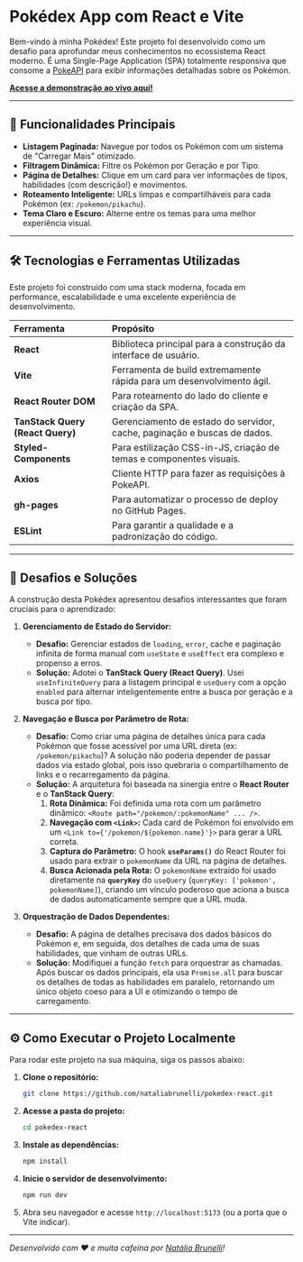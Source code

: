 #  Pokédex App com React e Vite


Bem-vindo à minha Pokédex! Este projeto foi desenvolvido como um desafio para aprofundar meus conhecimentos no ecossistema React moderno. É uma Single-Page Application (SPA) totalmente responsiva que consome a [PokeAPI](https://pokeapi.co/) para exibir informações detalhadas sobre os Pokémon.

**[Acesse a demonstração ao vivo aqui!](https://SEU-USUARIO-GITHUB.github.io/NOME-DO-SEU-REPOSITORIO/)**

---

## 🚀 Funcionalidades Principais

*   **Listagem Paginada:** Navegue por todos os Pokémon com um sistema de "Carregar Mais" otimizado.
*   **Filtragem Dinâmica:** Filtre os Pokémon por Geração e por Tipo.
*   **Página de Detalhes:** Clique em um card para ver informações de tipos, habilidades (com descrição!) e movimentos.
*   **Roteamento Inteligente:** URLs limpas e compartilháveis para cada Pokémon (ex: `/pokemon/pikachu`).
*   **Tema Claro e Escuro:** Alterne entre os temas para uma melhor experiência visual.

---

## 🛠️ Tecnologias e Ferramentas Utilizadas

Este projeto foi construído com uma stack moderna, focada em performance, escalabilidade e uma excelente experiência de desenvolvimento.

| Ferramenta | Propósito |
| :--- | :--- |
| **React** | Biblioteca principal para a construção da interface de usuário. |
| **Vite** | Ferramenta de build extremamente rápida para um desenvolvimento ágil. |
| **React Router DOM** | Para roteamento do lado do cliente e criação da SPA. |
| **TanStack Query (React Query)** | Gerenciamento de estado do servidor, cache, paginação e buscas de dados. |
| **Styled-Components** | Para estilização CSS-in-JS, criação de temas e componentes visuais. |
| **Axios** | Cliente HTTP para fazer as requisições à PokeAPI. |
| **gh-pages** | Para automatizar o processo de deploy no GitHub Pages. |
| **ESLint** | Para garantir a qualidade e a padronização do código. |

---

## 🧠 Desafios e Soluções

A construção desta Pokédex apresentou desafios interessantes que foram cruciais para o aprendizado:

1.  **Gerenciamento de Estado do Servidor:**
    *   **Desafio:** Gerenciar estados de `loading`, `error`, cache e paginação infinita de forma manual com `useState` e `useEffect` era complexo e propenso a erros.
    *   **Solução:** Adotei o **TanStack Query (React Query)**. Usei `useInfiniteQuery` para a listagem principal e `useQuery` com a opção `enabled` para alternar inteligentemente entre a busca por geração e a busca por tipo.

2.  **Navegação e Busca por Parâmetro de Rota:**
    *   **Desafio:** Como criar uma página de detalhes única para cada Pokémon que fosse acessível por uma URL direta (ex: `/pokemon/pikachu`)? A solução não poderia depender de passar dados via estado global, pois isso quebraria o compartilhamento de links e o recarregamento da página.
    *   **Solução:** A arquitetura foi baseada na sinergia entre o **React Router** e o **TanStack Query**:
        1.  **Rota Dinâmica:** Foi definida uma rota com um parâmetro dinâmico: `<Route path="/pokemon/:pokemonName" ... />`.
        2.  **Navegação com `<Link>`:** Cada card de Pokémon foi envolvido em um `<Link to={'/pokemon/${pokemon.name}'}>` para gerar a URL correta.
        3.  **Captura do Parâmetro:** O hook **`useParams()`** do React Router foi usado para extrair o `pokemonName` da URL na página de detalhes.
        4.  **Busca Acionada pela Rota:** O `pokemonName` extraído foi usado diretamente na **`queryKey`** do `useQuery` (`queryKey: ['pokemon', pokemonName]`), criando um vínculo poderoso que aciona a busca de dados automaticamente sempre que a URL muda.

3.  **Orquestração de Dados Dependentes:**
    *   **Desafio:** A página de detalhes precisava dos dados básicos do Pokémon e, em seguida, dos detalhes de cada uma de suas habilidades, que vinham de outras URLs.
    *   **Solução:** Modifiquei a função `fetch` para orquestrar as chamadas. Após buscar os dados principais, ela usa `Promise.all` para buscar os detalhes de todas as habilidades em paralelo, retornando um único objeto coeso para a UI e otimizando o tempo de carregamento.

---

## ⚙️ Como Executar o Projeto Localmente

Para rodar este projeto na sua máquina, siga os passos abaixo:

1.  **Clone o repositório:**
    ```bash
    git clone https://github.com/nataliabrunelli/pokedex-react.git
    ```

2.  **Acesse a pasta do projeto:**
    ```bash
    cd pokedex-react
    ```

3.  **Instale as dependências:**
    ```bash
    npm install
    ```

4.  **Inicie o servidor de desenvolvimento:**
    ```bash
    npm run dev
    ```

5.  Abra seu navegador e acesse `http://localhost:5173` (ou a porta que o Vite indicar).


---

*Desenvolvido com ❤️ e muita cafeína por [Natália Brunelli](https://github.com/nataliabrunelli)!*
